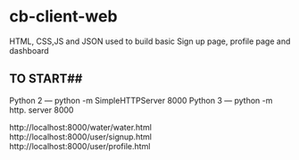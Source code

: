 # cb-client-web

HTML, CSS,JS and JSON used to build basic Sign up page, profile page and dashboard

## TO START##
Python 2 — python -m SimpleHTTPServer 8000
Python 3 — python -m http. server 8000

http://localhost:8000/water/water.html
http://localhost:8000/user/signup.html
http://localhost:8000/user/profile.html
